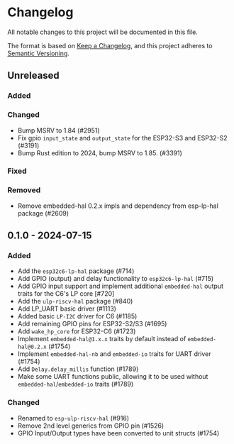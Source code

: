 # Changelog

All notable changes to this project will be documented in this file.

The format is based on [Keep a Changelog](https://keepachangelog.com/en/1.0.0/),
and this project adheres to [Semantic Versioning](https://semver.org/spec/v2.0.0.html).

## Unreleased

### Added

### Changed

- Bump MSRV to 1.84 (#2951)
- Fix gpio `input_state` and `output_state` for the ESP32-S3 and ESP32-S2 (#3191)
- Bump Rust edition to 2024, bump MSRV to 1.85. (#3391)

### Fixed

### Removed

- Remove embedded-hal 0.2.x impls and dependency from esp-lp-hal package (#2609)

## 0.1.0 - 2024-07-15

### Added

- Add the `esp32c6-lp-hal` package (#714)
- Add GPIO (output) and delay functionality to `esp32c6-lp-hal` (#715)
- Add GPIO input support and implement additional `embedded-hal` output traits for the C6's LP core [#720]
- Add the `ulp-riscv-hal` package (#840)
- Add LP_UART basic driver (#1113)
- Added basic `LP-I2C` driver for C6 (#1185)
- Add remaining GPIO pins for ESP32-S2/S3 (#1695)
- Add `wake_hp_core` for ESP32-C6 (#1723)
- Implement `embedded-hal@1.x.x` traits by default instead of `embedded-hal@0.2.x` (#1754)
- Implement `embedded-hal-nb` and `embedded-io` traits for UART driver (#1754)
- Add `Delay.delay_millis` function (#1789)
- Make some UART functions public, allowing it to be used without `embedded-hal`/`embedded-io` traits (#1789)

### Changed

- Renamed to `esp-ulp-riscv-hal` (#916)
- Remove 2nd level generics from GPIO pin (#1526)
- GPIO Input/Output types have been converted to unit structs (#1754)
